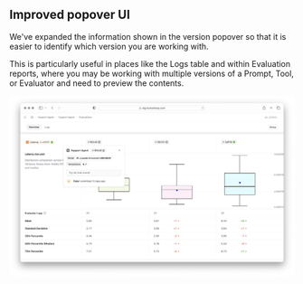 ## Improved popover UI

We've expanded the information shown in the version popover so that it is easier to identify which version you are working with.

This is particularly useful in places like the Logs table and within Evaluation reports, where you may be working with multiple versions of a Prompt, Tool, or Evaluator and need to preview the contents.

![Improved version popover](../assets/images/changelogs/improved-version-popover.png)
